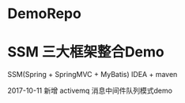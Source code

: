 # DemoRepo

SSM 三大框架整合Demo
==
SSM(Spring + SpringMVC + MyBatis)
IDEA + maven


2017-10-11 新增 activemq 消息中间件队列模式demo
